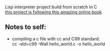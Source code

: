 Lisp interpreter project build from scratch in C <br />
[this project is following this amazing online book](http://www.buildyourownlisp.com/contents)

## Notes to self:

* compiling a c file with cc and C99 standard:<br />
cc -std=c99 -Wall hello_world.c -o hello_world

